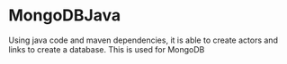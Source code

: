 # MongoDBJava
Using java code and maven dependencies, it is able to create actors and links to create a database. This is used for MongoDB
